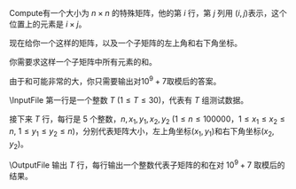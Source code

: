 Compute有一个大小为 $n \times n$ 的特殊矩阵，他的第 $i$ 行，第 $j$ 列用 $(i,j)$表示，这个位置上的元素是 $i \times j$。

现在给你一个这样的矩阵，以及一个子矩阵的左上角和右下角坐标。

你需要求这样一个子矩阵中所有元素的和。

由于和可能非常的大，你只需要输出对$10^9+7$取模后的答案。

\InputFile
第一行是一个整数 $T$ ($1\leq T\leq 30$)，代表有 $T$ 组测试数据。

接下来 $T$ 行，每行是 $5$ 个整数，$n,x_1,y_1,x_2,y_2$ ($1\leq n\leq 100000$，$1\leq x_1\leq x_2 \leq n$, $1\leq y_1\leq y_2 \leq n$)，分别代表矩阵大小，左上角坐标$(x_1,y_1)$和右下角坐标$(x_2,y_2)$。


\OutputFile
输出 $T$ 行，每行输出一个整数代表子矩阵的和在对 $10^9+7$ 取模后的结果。
